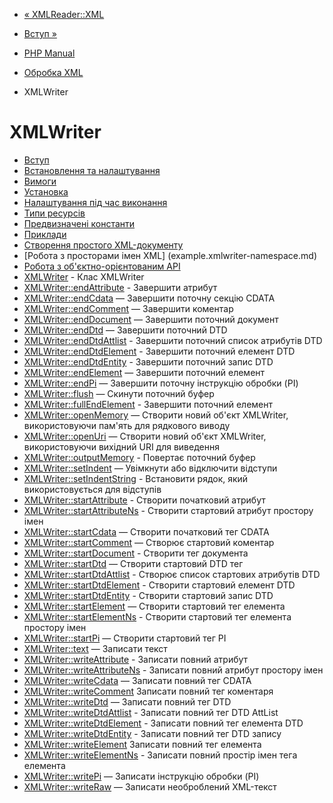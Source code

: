 - [« XMLReader::XML](xmlreader.xml.md)
- [Вступ »](intro.xmlwriter.md)

- [PHP Manual](index.md)
- [Обробка XML](refs.xml.md)
- XMLWriter

# XMLWriter

- [Вступ](intro.xmlwriter.md)
- [Встановлення та налаштування](xmlwriter.setup.md)
- [Вимоги](xmlwriter.requirements.md)
- [Установка](xmlwriter.installation.md)
- [Налаштування під час виконання](xmlwriter.configuration.md)
- [Типи ресурсів](xmlwriter.resources.md)
- [Предвизначені константи](xmlwriter.constants.md)
- [Приклади](xmlwriter.examples.md)
- [Створення простого XML-документу](example.xmlwriter-simple.md)
- [Робота з просторами імен
XML] (example.xmlwriter-namespace.md)
- [Робота з об'єктно-орієнтованим
API](example.xmlwriter-oop.md)
- [XMLWriter](class.xmlwriter.md) - Клас XMLWriter
- [XMLWriter::endAttribute](xmlwriter.endattribute.md) -
Завершити атрибут
- [XMLWriter::endCdata](xmlwriter.endcdata.md) — Завершити
поточну секцію CDATA
- [XMLWriter::endComment](xmlwriter.endcomment.md) — Завершити
коментар
- [XMLWriter::endDocument](xmlwriter.enddocument.md) — Завершити
поточний документ
- [XMLWriter::endDtd](xmlwriter.enddtd.md) — Завершити поточний
DTD
- [XMLWriter::endDtdAttlist](xmlwriter.enddtdattlist.md) -
Завершити поточний список атрибутів DTD
- [XMLWriter::endDtdElement](xmlwriter.enddtdelement.md) -
Завершити поточний елемент DTD
- [XMLWriter::endDtdEntity](xmlwriter.enddtdentity.md) -
Завершити поточний запис DTD
- [XMLWriter::endElement](xmlwriter.endelement.md) — Завершити
поточний елемент
- [XMLWriter::endPi](xmlwriter.endpi.md) — Завершити поточну
інструкцію обробки (PI)
- [XMLWriter::flush](xmlwriter.flush.md) — Скинути поточний
буфер
- [XMLWriter::fullEndElement](xmlwriter.fullendelement.md) -
Завершити поточний елемент
- [XMLWriter::openMemory](xmlwriter.openmemory.md) — Створити
новий об'єкт XMLWriter, використовуючи пам'ять для рядкового виводу
- [XMLWriter::openUri](xmlwriter.openuri.md) — Створити новий
об'єкт XMLWriter, використовуючи вихідний URI для виведення
- [XMLWriter::outputMemory](xmlwriter.outputmemory.md) -
Повертає поточний буфер
- [XMLWriter::setIndent](xmlwriter.setindent.md) — Увімкнути або
відключити відступи
- [XMLWriter::setIndentString](xmlwriter.setindentstring.md) -
Встановити рядок, який використовується для відступів
- [XMLWriter::startAttribute](xmlwriter.startattribute.md) -
Створити початковий атрибут
- [XMLWriter::startAttributeNs](xmlwriter.startattributens.md) -
Створити стартовий атрибут простору імен
- [XMLWriter::startCdata](xmlwriter.startcdata.md) — Створити
початковий тег CDATA
- [XMLWriter::startComment](xmlwriter.startcomment.md) — Створює
стартовий коментар
- [XMLWriter::startDocument](xmlwriter.startdocument.md) -
Створити тег документа
- [XMLWriter::startDtd](xmlwriter.startdtd.md) — Створити
стартовий DTD тег
- [XMLWriter::startDtdAttlist](xmlwriter.startdtdattlist.md) -
Створює список стартових атрибутів DTD
- [XMLWriter::startDtdElement](xmlwriter.startdtdelement.md) -
Створити стартовий елемент DTD
- [XMLWriter::startDtdEntity](xmlwriter.startdtdentity.md) -
Створити стартовий запис DTD
- [XMLWriter::startElement](xmlwriter.startelement.md) — Створити
стартовий тег елемента
- [XMLWriter::startElementNs](xmlwriter.startelementns.md) -
Створити стартовий тег елемента простору імен
- [XMLWriter::startPi](xmlwriter.startpi.md) — Створити стартовий
тег PI
- [XMLWriter::text](xmlwriter.text.md) — Записати текст
- [XMLWriter::writeAttribute](xmlwriter.writeattribute.md) -
Записати повний атрибут
- [XMLWriter::writeAttributeNs](xmlwriter.writeattributens.md) -
Записати повний атрибут простору імен
- [XMLWriter::writeCdata](xmlwriter.writecdata.md) — Записати
повний тег CDATA
- [XMLWriter::writeComment](xmlwriter.writecomment.md)
Записати повний тег коментаря
- [XMLWriter::writeDtd](xmlwriter.writedtd.md) — Записати повний
тег DTD
- [XMLWriter::writeDtdAttlist](xmlwriter.writedtdattlist.md) -
Записати повний тег DTD AttList
- [XMLWriter::writeDtdElement](xmlwriter.writedtdelement.md) -
Записати повний тег елемента DTD
- [XMLWriter::writeDtdEntity](xmlwriter.writedtdentity.md) -
Записати повний тег DTD запису
- [XMLWriter::writeElement](xmlwriter.writeelement.md)
Записати повний тег елемента
- [XMLWriter::writeElementNs](xmlwriter.writeelementns.md) -
Записати повний простір імен тега елемента
- [XMLWriter::writePi](xmlwriter.writepi.md) — Записати
інструкцію обробки (PI)
- [XMLWriter::writeRaw](xmlwriter.writeraw.md) — Записати
необроблений XML-текст
